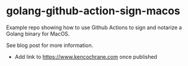 # golang-github-action-sign-macos
Example repo showing how to use Github Actions to sign and notarize a Golang binary for MacOS.


See blog post for more information.
- Add link to https://www.kencochrane.com once published
